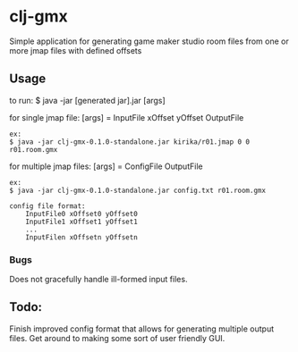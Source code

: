 # clj-gmx

Simple application for generating game maker studio room files from one or more jmap files with defined offsets

## Usage
to run:
    $ java -jar [generated jar].jar [args]

for single jmap file:
	[args] = InputFile xOffset yOffset OutputFile

	ex:
	$ java -jar clj-gmx-0.1.0-standalone.jar kirika/r01.jmap 0 0 r01.room.gmx

for multiple jmap files:
	[args] = ConfigFile OutputFile

	ex:
	$ java -jar clj-gmx-0.1.0-standalone.jar config.txt r01.room.gmx

	config file format:
		InputFile0 xOffset0 yOffset0
		InputFile1 xOffset1 yOffset1
		...
		InputFilen xOffsetn yOffsetn

### Bugs

Does not gracefully handle ill-formed input files.

## Todo:

Finish improved config format that allows for generating multiple output files.
Get around to making some sort of user friendly GUI.
